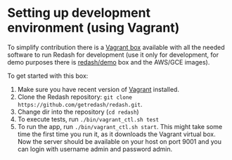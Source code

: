 # Setting up development environment (using Vagrant)

To simplify contribution there is a [Vagrant box](https://vagrantcloud.com/redash/boxes/dev) available with all the needed software to run Redash for development (use it only for development, for demo purposes there is [redash/demo](https://vagrantcloud.com/redash/boxes/demo) box and the AWS/GCE images).

To get started with this box:

1. Make sure you have recent version of [Vagrant](https://www.vagrantup.com/) installed.
2. Clone the Redash repository: `git clone https://github.com/getredash/redash.git`.
3. Change dir into the repository (`cd redash`)
4. To execute tests, run `./bin/vagrant_ctl.sh test`
5. To run the app, run `./bin/vagrant_ctl.sh start`. This might take some time the first time you run it, as it downloads the Vagrant virtual box. Now the server should be available on your host on port 9001 and you can login with username admin and password admin.

